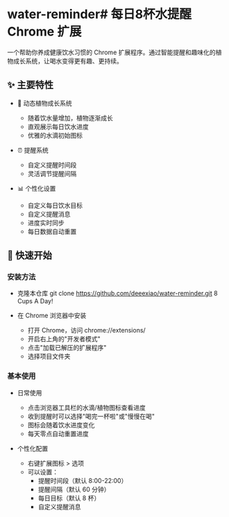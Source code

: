 # water-reminder# 每日8杯水提醒 Chrome 扩展

一个帮助你养成健康饮水习惯的 Chrome 扩展程序。通过智能提醒和趣味化的植物成长系统，让喝水变得更有趣、更持续。

## ✨ 主要特性

- 🌱 动态植物成长系统
  - 随着饮水量增加，植物逐渐成长
  - 直观展示每日饮水进度
  - 优雅的水滴初始图标

- ⏰ 提醒系统
  - 自定义提醒时间段
  - 灵活调节提醒间隔

- 📊 个性化设置
  - 自定义每日饮水目标
  - 自定义提醒消息
  - 进度实时同步
  - 每日数据自动重置

## 🚀 快速开始
### 安装方法

- 克隆本仓库
git clone https://github.com/deeexiao/water-reminder.git
8 Cups A Day!

- 在 Chrome 浏览器中安装
   - 打开 Chrome，访问 chrome://extensions/
   - 开启右上角的"开发者模式"
   - 点击"加载已解压的扩展程序"
   - 选择项目文件夹
### 基本使用
- 日常使用
   
   - 点击浏览器工具栏的水滴/植物图标查看进度
   - 收到提醒时可以选择"喝完一杯啦"或"慢慢在喝"
   - 图标会随着饮水进度变化
   - 每天零点自动重置进度
- 个性化配置
   
   - 右键扩展图标 > 选项
   - 可以设置：
     - 提醒时间段（默认 8:00-22:00）
     - 提醒间隔（默认 60 分钟）
     - 每日目标（默认 8 杯）
     - 自定义提醒消息
